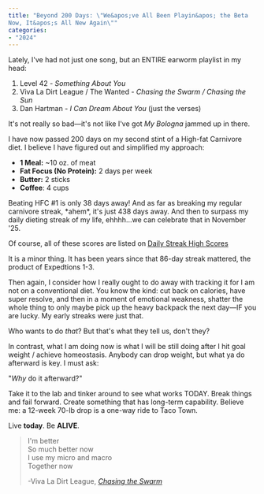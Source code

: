 ```yaml
---
title: "Beyond 200 Days: \"We&apos;ve All Been Playin&apos; the Beta
Now, It&apos;s All New Again\""
categories:
- "2024"
---
```


Lately, I've had not just one song, but an ENTIRE earworm playlist in my head:  

1. Level 42 - *Something About You*
2. Viva La Dirt League / The Wanted - *Chasing the Swarm / Chasing the Sun*
3. Dan Hartman - *I Can Dream About You* (just the verses)

It's not really so bad—it's not like I've got *My Bologna* jammed up in there.

I have now passed 200 days on my second stint of a High-fat Carnivore diet.  I believe I have figured out and simplified my approach:

* **1 Meal:** ~10 oz. of meat
* **Fat Focus (No Protein):** 2 days per week
* **Butter:** 2 sticks
* **Coffee**: 4 cups

Beating HFC #1 is only 38 days away!  And as far as breaking my regular carnivore streak, \*ahem\*, it's just 438 days away.  And then to surpass my daily dieting streak of my life, ehhhh...we can celebrate that in November '25.

Of course, all of these scores are listed on [Daily Streak High Scores](/fit/#daily-streak-high-scores)

It is a minor thing.  It has been years since that 86-day streak mattered, the product of Expedtions 1-3.

Then again, I consider how I really ought to do away with tracking it for I am not on a conventional diet.  You know the kind: cut back on calories, have super resolve, and then in a moment of emotional weakness, shatter the whole thing to only maybe pick up the heavy backpack the next day—IF you are lucky.  My early streaks were just that.

Who wants to do *that*?  But that's what they tell us, don't they?

In contrast, what I am doing now is what I will be still doing after I hit goal weight / achieve homeostasis.  Anybody can drop weight, but what ya do afterward is key.  I must ask: 

"*Why* do it afterward?"  

Take it to the lab and tinker around to see what works TODAY.  Break things and fail forward.  Create something that has long-term capability. Believe me: a 12-week 70-lb drop is a one-way ride to Taco Town.

Live **today**.  Be **ALIVE**.

> I'm better  
So much better now  
I use my micro and macro  
Together now  
>  
> -Viva La Dirt League, [*Chasing the Swarm*](https://vivaladirtleague.bandcamp.com/track/chasing-the-swarm)
